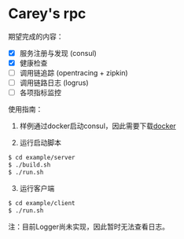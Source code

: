 # Carey's rpc

期望完成的内容：

- [x] 服务注册与发现 (consul)
- [x] 健康检查
- [ ] 调用链追踪 (opentracing + zipkin)
- [ ] 调用链路日志 (logrus)
- [ ] 各项指标监控

使用指南：

1. 样例通过docker启动consul，因此需要下载[docker](https://www.docker.com/get-started)

2. 运行启动脚本

```bash
$ cd example/server
$ ./build.sh
$ ./run.sh
```

3. 运行客户端

```bash
$ cd example/client
$ ./run.sh
```

注：目前Logger尚未实现，因此暂时无法查看日志。
